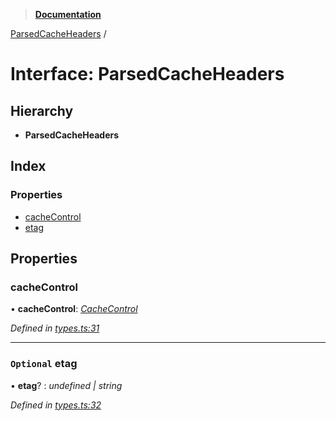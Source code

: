 > **[Documentation](../README.md)**

[ParsedCacheHeaders](parsedcacheheaders.md) /

# Interface: ParsedCacheHeaders

## Hierarchy

* **ParsedCacheHeaders**

## Index

### Properties

* [cacheControl](parsedcacheheaders.md#cachecontrol)
* [etag](parsedcacheheaders.md#optional-etag)

## Properties

###  cacheControl

• **cacheControl**: *[CacheControl](cachecontrol.md)*

*Defined in [types.ts:31](https://github.com/bad-batch/cacheability/blob/7322431/src/types.ts#L31)*

___

### `Optional` etag

• **etag**? : *undefined | string*

*Defined in [types.ts:32](https://github.com/bad-batch/cacheability/blob/7322431/src/types.ts#L32)*